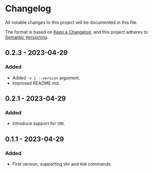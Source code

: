# Changelog

All notable changes to this project will be documented in this file.

The format is based on [Keep a Changelog](https://keepachangelog.com/en/1.0.0/),
and this project adheres to [Semantic Versioning](https://semver.org/spec/v2.0.0.html).

## 0.2.3 - 2023-04-29
### Added
- Added `-v | --version` argument.
- Improved README.md.

## 0.2.1 - 2023-04-29
### Added
- Introduce support for `CMD`.

## 0.1.1 - 2023-04-29
### Added
- First version, supporting `SRC` and `RUN` commands.